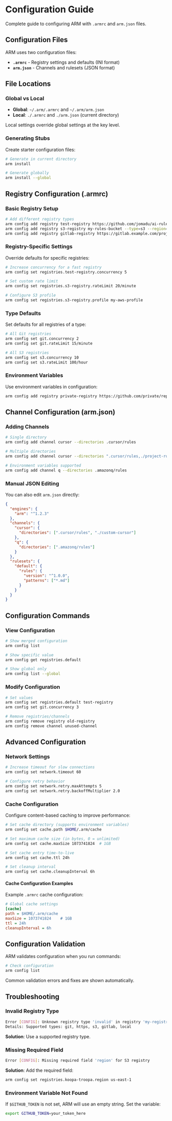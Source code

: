 # Configuration Guide

Complete guide to configuring ARM with `.armrc` and `arm.json` files.

## Configuration Files

ARM uses two configuration files:
- **`.armrc`** - Registry settings and defaults (INI format)
- **`arm.json`** - Channels and rulesets (JSON format)

## File Locations

### Global vs Local
- **Global**: `~/.arm/.armrc` and `~/.arm/arm.json`
- **Local**: `./.armrc` and `./arm.json` (current directory)

Local settings override global settings at the key level.

### Generating Stubs

Create starter configuration files:

```bash
# Generate in current directory
arm install

# Generate globally
arm install --global
```

## Registry Configuration (.armrc)

### Basic Registry Setup

```bash
# Add different registry types
arm config add registry test-registry https://github.com/jomadu/ai-rules-manager-test-git-registry --type=git
arm config add registry s3-registry my-rules-bucket --type=s3 --region=us-east-1
arm config add registry gitlab-registry https://gitlab.example.com/projects/456 --type=gitlab --authToken=$GITLAB_TOKEN
```

### Registry-Specific Settings

Override defaults for specific registries:

```bash
# Increase concurrency for a fast registry
arm config set registries.test-registry.concurrency 5

# Set custom rate limit
arm config set registries.s3-registry.rateLimit 20/minute

# Configure S3 profile
arm config set registries.s3-registry.profile my-aws-profile
```

### Type Defaults

Set defaults for all registries of a type:

```bash
# All Git registries
arm config set git.concurrency 2
arm config set git.rateLimit 15/minute

# All S3 registries
arm config set s3.concurrency 10
arm config set s3.rateLimit 100/hour
```

### Environment Variables

Use environment variables in configuration:

```bash
arm config add registry private-registry https://github.com/private/repo --type=git --authToken=$GITHUB_TOKEN
```

## Channel Configuration (arm.json)

### Adding Channels

```bash
# Single directory
arm config add channel cursor --directories .cursor/rules

# Multiple directories
arm config add channel cursor --directories ".cursor/rules,./project-rules"

# Environment variables supported
arm config add channel q --directories .amazonq/rules
```

### Manual JSON Editing

You can also edit `arm.json` directly:

```json
{
  "engines": {
    "arm": "^1.2.3"
  },
  "channels": {
    "cursor": {
      "directories": [".cursor/rules", "./custom-cursor"]
    },
    "q": {
      "directories": [".amazonq/rules"]
    }
  },
  "rulesets": {
    "default": {
      "rules": {
        "version": "^1.0.0",
        "patterns": ["*.md"]
      }
    }
  }
}
```

## Configuration Commands

### View Configuration

```bash
# Show merged configuration
arm config list

# Show specific value
arm config get registries.default

# Show global only
arm config list --global
```

### Modify Configuration

```bash
# Set values
arm config set registries.default test-registry
arm config set git.concurrency 3

# Remove registries/channels
arm config remove registry old-registry
arm config remove channel unused-channel
```

## Advanced Configuration

### Network Settings

```bash
# Increase timeout for slow connections
arm config set network.timeout 60

# Configure retry behavior
arm config set network.retry.maxAttempts 5
arm config set network.retry.backoffMultiplier 2.0
```

### Cache Configuration

Configure content-based caching to improve performance:

```bash
# Set cache directory (supports environment variables)
arm config set cache.path $HOME/.arm/cache

# Set maximum cache size (in bytes, 0 = unlimited)
arm config set cache.maxSize 1073741824  # 1GB

# Set cache entry time-to-live
arm config set cache.ttl 24h

# Set cleanup interval
arm config set cache.cleanupInterval 6h
```

#### Cache Configuration Examples

Example `.armrc` cache configuration:

```ini
# Global cache settings
[cache]
path = $HOME/.arm/cache
maxSize = 1073741824    # 1GB
ttl = 24h
cleanupInterval = 6h
```

## Configuration Validation

ARM validates configuration when you run commands:

```bash
# Check configuration
arm config list
```

Common validation errors and fixes are shown automatically.

## Troubleshooting

### Invalid Registry Type
```bash
Error [CONFIG]: Unknown registry type 'invalid' in registry 'my-registry'
Details: Supported types: git, https, s3, gitlab, local
```
**Solution**: Use a supported registry type.

### Missing Required Field
```bash
Error [CONFIG]: Missing required field 'region' for S3 registry
```
**Solution**: Add the required field:
```bash
arm config set registries.koopa-troopa.region us-east-1
```

### Environment Variable Not Found
If `$GITHUB_TOKEN` is not set, ARM will use an empty string. Set the variable:
```bash
export GITHUB_TOKEN=your_token_here
```
